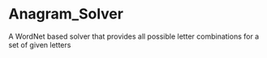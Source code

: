 # Anagram_Solver
A WordNet based solver that provides all possible letter combinations for a set of given letters
